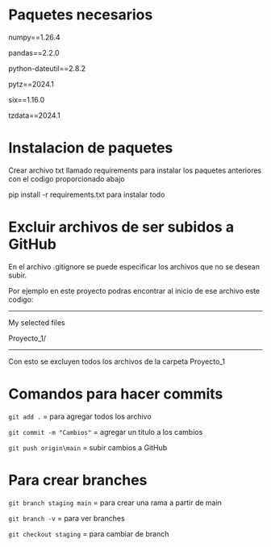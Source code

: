 # Paquetes necesarios 

numpy==1.26.4

pandas==2.2.0

python-dateutil==2.8.2

pytz==2024.1

six==1.16.0

tzdata==2024.1

# Instalacion de paquetes

Crear archivo txt llamado requirements para instalar los paquetes anteriores con el codigo proporcionado abajo

pip install -r requirements.txt para instalar todo

# Excluir archivos de ser subidos a GitHub

En el archivo .gitignore se puede especificar los archivos que no se desean subir.

Por ejemplo en este proyecto podras encontrar al inicio de ese archivo este codigo:

---
My selected files

Proyecto_1/

---

Con esto se excluyen todos los archivos de la carpeta Proyecto_1

# Comandos para hacer commits

`git add .` = para agregar todos los archivo

`git commit -m "Cambios"` = agregar un titulo a los cambios

`git push origin\main` = subir cambios a GitHub

# Para crear branches
`git branch staging main` = para crear una rama a partir de main

`git branch -v` = para ver branches

`git checkout staging` = para cambiar de branch
